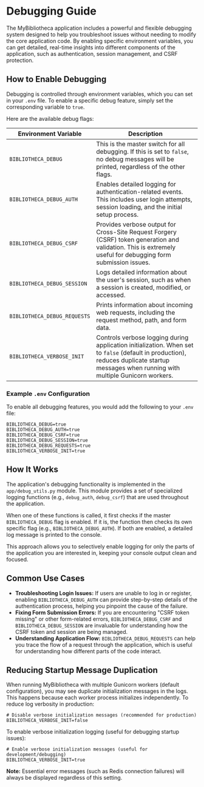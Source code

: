 # Debugging Guide

The MyBibliotheca application includes a powerful and flexible debugging system designed to help you troubleshoot issues without needing to modify the core application code. By enabling specific environment variables, you can get detailed, real-time insights into different components of the application, such as authentication, session management, and CSRF protection.

## How to Enable Debugging

Debugging is controlled through environment variables, which you can set in your `.env` file. To enable a specific debug feature, simply set the corresponding variable to `true`.

Here are the available debug flags:

| Environment Variable        | Description                                                                                                                              |
| --------------------------- | ---------------------------------------------------------------------------------------------------------------------------------------- |
| `BIBLIOTHECA_DEBUG`         | This is the master switch for all debugging. If this is set to `false`, no debug messages will be printed, regardless of the other flags. |
| `BIBLIOTHECA_DEBUG_AUTH`    | Enables detailed logging for authentication-related events. This includes user login attempts, session loading, and the initial setup process. |
| `BIBLIOTHECA_DEBUG_CSRF`    | Provides verbose output for Cross-Site Request Forgery (CSRF) token generation and validation. This is extremely useful for debugging form submission issues. |
| `BIBLIOTHECA_DEBUG_SESSION` | Logs detailed information about the user's session, such as when a session is created, modified, or accessed.                               |
| `BIBLIOTHECA_DEBUG_REQUESTS`| Prints information about incoming web requests, including the request method, path, and form data.                                         |
| `BIBLIOTHECA_VERBOSE_INIT`  | Controls verbose logging during application initialization. When set to `false` (default in production), reduces duplicate startup messages when running with multiple Gunicorn workers. |

### Example `.env` Configuration

To enable all debugging features, you would add the following to your `.env` file:

```env
BIBLIOTHECA_DEBUG=true
BIBLIOTHECA_DEBUG_AUTH=true
BIBLIOTHECA_DEBUG_CSRF=true
BIBLIOTHECA_DEBUG_SESSION=true
BIBLIOTHECA_DEBUG_REQUESTS=true
BIBLIOTHECA_VERBOSE_INIT=true
```

## How It Works

The application's debugging functionality is implemented in the `app/debug_utils.py` module. This module provides a set of specialized logging functions (e.g., `debug_auth`, `debug_csrf`) that are used throughout the application.

When one of these functions is called, it first checks if the master `BIBLIOTHECA_DEBUG` flag is enabled. If it is, the function then checks its own specific flag (e.g., `BIBLIOTHECA_DEBUG_AUTH`). If both are enabled, a detailed log message is printed to the console.

This approach allows you to selectively enable logging for only the parts of the application you are interested in, keeping your console output clean and focused.

## Common Use Cases

- **Troubleshooting Login Issues:** If users are unable to log in or register, enabling `BIBLIOTHECA_DEBUG_AUTH` can provide step-by-step details of the authentication process, helping you pinpoint the cause of the failure.
- **Fixing Form Submission Errors:** If you are encountering "CSRF token missing" or other form-related errors, `BIBLIOTHECA_DEBUG_CSRF` and `BIBLIOTHECA_DEBUG_SESSION` are invaluable for understanding how the CSRF token and session are being managed.
- **Understanding Application Flow:** `BIBLIOTHECA_DEBUG_REQUESTS` can help you trace the flow of a request through the application, which is useful for understanding how different parts of the code interact.

## Reducing Startup Message Duplication

When running MyBibliotheca with multiple Gunicorn workers (default configuration), you may see duplicate initialization messages in the logs. This happens because each worker process initializes independently. To reduce log verbosity in production:

```env
# Disable verbose initialization messages (recommended for production)
BIBLIOTHECA_VERBOSE_INIT=false
```

To enable verbose initialization logging (useful for debugging startup issues):

```env
# Enable verbose initialization messages (useful for development/debugging)
BIBLIOTHECA_VERBOSE_INIT=true
```

**Note:** Essential error messages (such as Redis connection failures) will always be displayed regardless of this setting.
